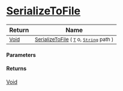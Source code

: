 # [SerializeToFile](./NetCoreSerializationHelper--SerializeToFile.md)



| Return | Name | 
| --- | --- | 
| <sub>[Void](https://docs.microsoft.com/en-us/dotnet/api/System.Void)</sub> | <sub>[SerializeToFile](./NetCoreSerializationHelper--SerializeToFile.md) ( [`T`](./NetCoreSerializationHelper--SerializeToFile.md) o, [`String`](https://docs.microsoft.com/en-us/dotnet/api/System.String) path )</sub> | 


#### Parameters

#### Returns
[Void](https://docs.microsoft.com/en-us/dotnet/api/System.Void)<br>
